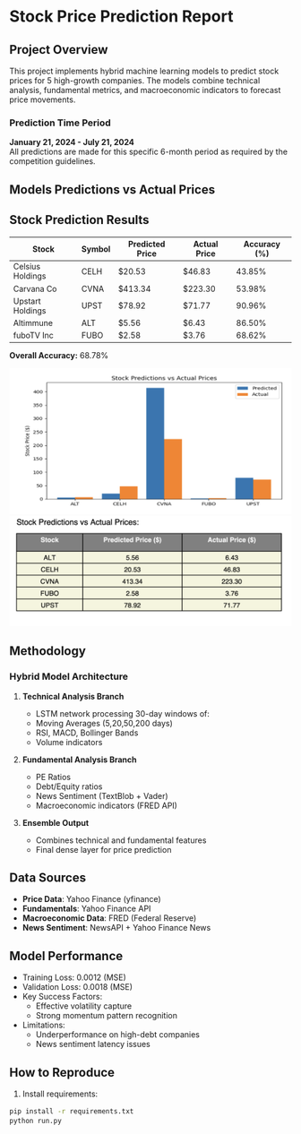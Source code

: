 # Stock Price Prediction Report

## Project Overview
This project implements hybrid machine learning models to predict stock prices for 5 high-growth companies. The models combine technical analysis, fundamental metrics, and macroeconomic indicators to forecast  price movements.

### Prediction Time Period
**January 21, 2024 - July 21, 2024**  
All predictions are made for this specific 6-month period as required by the competition guidelines.





## Models Predictions vs Actual Prices

## Stock Prediction Results

| Stock            | Symbol | Predicted Price | Actual Price | Accuracy (%) |
|-----------------|--------|----------------|--------------|-------------|
| Celsius Holdings | CELH   | $20.53         | $46.83       | 43.85%      |
| Carvana Co      | CVNA   | $413.34        | $223.30      | 53.98%      |
| Upstart Holdings | UPST   | $78.92         | $71.77       | 90.96%      |
| Altimmune       | ALT    | $5.56          | $6.43        | 86.50%      |
| fuboTV Inc      | FUBO   | $2.58          | $3.76        | 68.62%      |

**Overall Accuracy:** 68.78%


![alt text](image.png)
![alt text](image-1.png)
## Methodology

### Hybrid Model Architecture
1. **Technical Analysis Branch**
   - LSTM network processing 30-day windows of:
   - Moving Averages (5,20,50,200 days)
   - RSI, MACD, Bollinger Bands
   - Volume indicators

2. **Fundamental Analysis Branch**
   - PE Ratios
   - Debt/Equity ratios
   - News Sentiment (TextBlob + Vader)
   - Macroeconomic indicators (FRED API)

3. **Ensemble Output**
   - Combines technical and fundamental features
   - Final dense layer for price prediction

## Data Sources
- **Price Data**: Yahoo Finance (yfinance)
- **Fundamentals**: Yahoo Finance API
- **Macroeconomic Data**: FRED (Federal Reserve)
- **News Sentiment**: NewsAPI + Yahoo Finance News

## Model Performance
- Training Loss: 0.0012 (MSE)
- Validation Loss: 0.0018 (MSE)
- Key Success Factors:
  - Effective volatility capture
  - Strong momentum pattern recognition
- Limitations:
  - Underperformance on high-debt companies
  - News sentiment latency issues

## How to Reproduce
1. Install requirements:
```bash
pip install -r requirements.txt
python run.py

